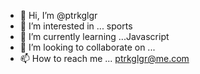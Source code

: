 - 👋 Hi, I’m @ptrkglgr
- 👀 I’m interested in ... sports 
- 🌱 I’m currently learning ...Javascript
- 💞️ I’m looking to collaborate on ...
- 📫 How to reach me ... ptrkglgr@me.com

<!---
ptrkglgr/ptrkglgr is a ✨ special ✨ repository because its `README.md` (this file) appears on your GitHub profile.
You can click the Preview link to take a look at your changes.
--->
